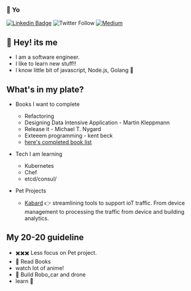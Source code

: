 ### :metal: Yo 

[![Linkedin Badge](https://img.shields.io/badge/-anandpathak-0f4c75?style=for-the-badge&logo=Linkedin&logoColor=white&link=https://www.linkedin.com/in/anand-pathak-991911ab/)](https://www.linkedin.com/in/anand-pathak-991911ab/) 
![Twitter Follow](https://img.shields.io/twitter/follow/anandpathak69?color=00b7c2&label=Twitter&logo=00bcd4&logoColor=00bcd4&style=for-the-badge)
[![Medium](https://img.shields.io/badge/-anandpathak69-1b262c?style=for-the-badge&color=1b262c&logo=Medium&logoColor=3b5249&link=https://medium.com/@anandpathak69)](https://medium.com/@anandpathak69) 

## :wave: Hey! its me 

 - I am a software engineer.
 - I like to learn new stuff!!
 - I know little bit of javascript, Node.js, Golang :bow:


## What's in my plate? 

 - Books I want to complete
     - Refactoring 
     - Designing Data Intensive Application - Martin Kleppmann
     - Release it - Michael T. Nygard
     - Exteeem programming - kent beck
     - [here's completed book list](https://www.goodreads.com/user/show/94870847-anand-pathak)
 
 - Tech I am learning
     - Kubernetes
     - Chef
     - etcd/consul/
     
 - Pet Projects 
     - [Kabard](https://github.com/kabard) :point_right: streamlining tools to support ioT traffic. From device management to processing the traffic from device and building analytics.
  
##  My 20-20 guideline
 - :heavy_multiplication_x::heavy_multiplication_x::heavy_multiplication_x: Less focus on Pet project. 
 - :book: Read Books 
 - watch lot of anime!
 - :robot: Build Robo_car and drone  
 - learn :guitar:

